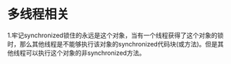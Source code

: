 # 多线程相关 #
1.牢记synchronized锁住的永远是这个对象，当有一个线程获得了这个对象的锁时，那么其他线程是不能够执行该对象的synchronized代码块(或方法)。但是其他线程可以执行这个对象的非synchronized方法。